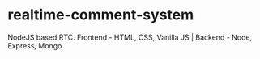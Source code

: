 # realtime-comment-system
NodeJS based RTC. Frontend - HTML, CSS, Vanilla JS | Backend - Node, Express, Mongo
